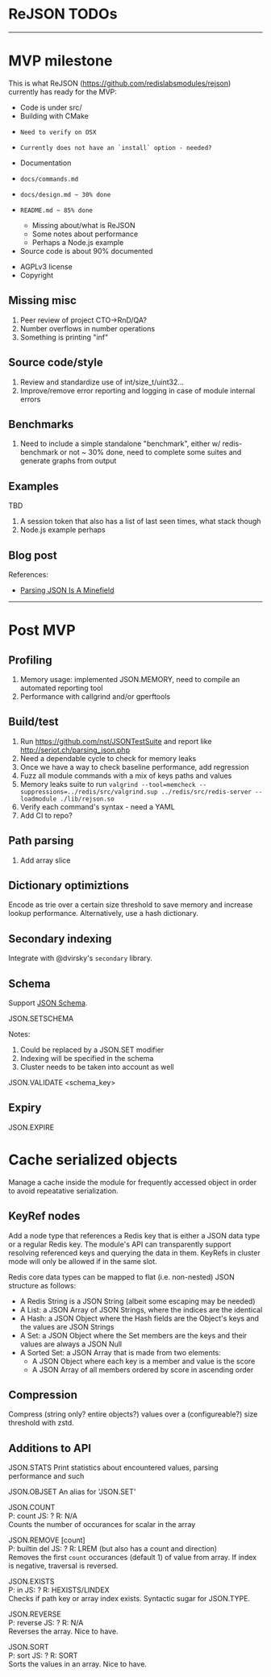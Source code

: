 # ReJSON TODOs

---

# MVP milestone

This is what ReJSON (https://github.com/redislabsmodules/rejson) currently has ready for the MVP:

*  Code is under src/
*  Building with CMake
  -     Need to verify on OSX
  -     Currently does not have an `install` option - needed?
*  Documentation
  -     docs/commands.md
  -     docs/design.md ~ 30% done
  -     README.md ~ 85% done
    -   Missing about/what is ReJSON
    -   Some notes about performance
    -   Perhaps a Node.js example
  - Source code is about 90% documented
*  AGPLv3 license
*  Copyright

## Missing misc

1.  Peer review of project CTO->RnD/QA?
1.  Number overflows in number operations
1.  Something is printing "inf"

## Source code/style

1.  Review and standardize use of int/size_t/uint32...
1.  Improve/remove error reporting and logging in case of module internal errors

## Benchmarks

1.  Need to include a simple standalone "benchmark", either w/ redis-benchmark or not ~ 30% done, need to complete some suites and generate graphs from output

## Examples

TBD

1. A session token that also has a list of last seen times, what stack though
1. Node.js example perhaps

## Blog post

References:

*   [Parsing JSON Is A Minefield](http://seriot.ch/parsing_json.php)

---

# Post MVP

## Profiling

1.  Memory usage: implemented JSON.MEMORY, need to compile an automated reporting tool
1.  Performance with callgrind and/or gperftools

## Build/test

1.  Run https://github.com/nst/JSONTestSuite and report like http://seriot.ch/parsing_json.php
1.  Need a dependable cycle to check for memory leaks
1.  Once we have a way to check baseline performance, add regression
1.  Fuzz all module commands with a mix of keys paths and values
1.  Memory leaks suite to run
    `valgrind --tool=memcheck --suppressions=../redis/src/valgrind.sup ../redis/src/redis-server --loadmodule ./lib/rejson.so`
1.  Verify each command's syntax - need a YAML
1.  Add CI to repo?

## Path parsing

1.  Add array slice

## Dictionary optimiztions

Encode as trie over a certain size threshold to save memory and increase lookup performance. Alternatively, use a hash dictionary.

## Secondary indexing

Integrate with @dvirsky's `secondary` library.

## Schema

Support [JSON Schema](http://json-schema.org/).

JSON.SETSCHEMA <key> <json>  

Notes:
1. Could be replaced by a JSON.SET modifier
2. Indexing will be specified in the schema
3. Cluster needs to be taken into account as well

JSON.VALIDATE <schema_key> <json>  

## Expiry

JSON.EXPIRE <key> <path> <ttl>  

# Cache serialized objects

Manage a cache inside the module for frequently accessed object in order to avoid repeatative
serialization.

## KeyRef nodes

Add a node type that references a Redis key that is either a JSON data type or a regular Redis key.
The module's API can transparently support resolving referenced keys and querying the data in them.
KeyRefs in cluster mode will only be allowed if in the same slot.

Redis core data types can be mapped to flat (i.e. non-nested) JSON structure as follows:
* A Redis String is a JSON String (albeit some escaping may be needed)
* A List: a JSON Array of JSON Strings, where the indices are the identical
* A Hash: a JSON Object where the Hash fields are the Object's keys and the values are JSON Strings
* A Set: a JSON Object where the Set members are the keys and their values are always a JSON Null
* A Sorted Set: a JSON Array that is made from two elements:
  * A JSON Object where each key is a member and value is the score
  * A JSON Array of all members ordered by score in ascending order

## Compression

Compress (string only? entire objects?) values over a (configureable?) size threshold with zstd.

## Additions to API

JSON.STATS
Print statistics about encountered values, parsing performance and such

JSON.OBJSET <key> <path> <value>
An alias for 'JSON.SET'

JSON.COUNT <key> <path> <json-scalar>  
P: count JS: ? R: N/A  
Counts the number of occurances for scalar in the array

JSON.REMOVE <key> <path> <json-scalar> [count]  
P: builtin del JS: ? R: LREM (but also has a count and direction)  
Removes the first `count` occurances (default 1) of value from array. If index is negative,
traversal is reversed.

JSON.EXISTS <key> <path>  
P: in JS: ? R: HEXISTS/LINDEX  
Checks if path key or array index exists. Syntactic sugar for JSON.TYPE.

JSON.REVERSE <key> <path>  
P: reverse JS: ? R: N/A  
Reverses the array. Nice to have.

JSON.SORT <key> <path>  
P: sort JS: ? R: SORT  
Sorts the values in an array. Nice to have.
